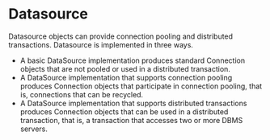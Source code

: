 # Datasource
Datasource objects can provide connection pooling and distributed transactions.
Datasource is implemented in three ways.
- A basic DataSource implementation produces standard Connection objects that are not pooled or used in a distributed transaction.
- A DataSource implementation that supports connection pooling produces Connection objects that participate in connection pooling, that is, connections that can be recycled.
- A DataSource implementation that supports distributed transactions produces Connection objects that can be used in a distributed transaction, that is, a transaction that accesses two or more DBMS servers.
